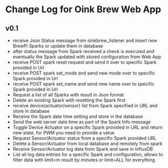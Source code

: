 # Change Log for Oink Brew Web App 


v0.1
----
- receive Json Status message from oinkbrew_listener and insert new BrewPi Sparks or update them in database
- after status message from Spark received a check is executed and eventually the Spark updated with stored configuration from Web App
- receive POST spark reset request and send it over to specific Spark provided in Url
- receive POST spark set_mode and send new mode over to specific Spark provided in Url
- receive POST spark set_name and send new name over to specific Spark provided in Url
- Request a list of all Sparks with result in Json format
- Delete an existing Spark with resetting the Spark first
- receive device(actuator/sensor) list from Spark specified in URL and store in database
- Receive the Spark date time setting and store in the database
- Send the web server date time as part of the Spark Info message
- Toggle Device Actuator on a specific Spark provided in URL and return new state, for PWM you need to provide a value
- Request Sensor/Actuator status from a specific Spark provided URL
- Delete a Sensor/Actuator from local database and remotely from spark
- Receive Sensor/Actuator log data from Spark and save in InfluxDB
- List all log data entries for a specific Spark and configuration, allows to filter data with limit=m result by minutes or limit=ALL for everything